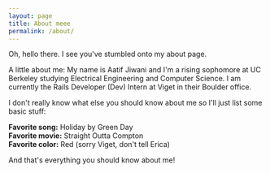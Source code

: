```yaml
---
layout: page
title: About meee
permalink: /about/
---
```


Oh, hello there. I see you've stumbled onto my about page. 

A little about me: My name is Aatif Jiwani and I'm a rising sophomore at UC Berkeley studying Electrical Engineering and Computer Science. I am currently the Rails Developer (Dev) Intern at Viget in their Boulder office. 

I don't really know what else you should know about me so I'll just list some basic stuff:

<strong>Favorite song:</strong> Holiday by Green Day <br>
<strong>Favorite movie:</strong> Straight Outta Compton <br>
<strong>Favorite color:</strong> Red (sorry Viget, don't tell Erica)


And that's everything you should know about me! 


